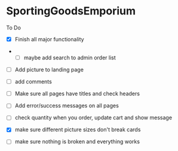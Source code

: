 # SportingGoodsEmporium

To Do
- [x] Finish all major functionality
- - [ ] maybe add search to admin order list
- [ ] Add picture to landing page
- [ ] add comments
- [ ] Make sure all pages have titles and check headers
- [ ] Add error/success messages on all pages
- [ ] check quantity when you order, update cart and show message
- [x] make sure different picture sizes don't break cards
- [ ] make sure nothing is broken and everything works


